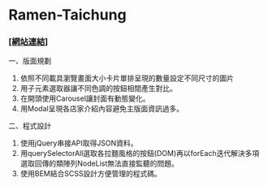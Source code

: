 # Ramen-Taichung

### [[網站連結]](https://kuaruou.github.io/Ramen-Taichung/) ###

一、版面規劃

1. 依照不同載具瀏覽畫面大小卡片單排呈現的數量設定不同尺寸的圖片
2. 用子元素選取器讓不同色調的按鈕相間產生對比。
3. 在開頭使用Carousel讓封面有動態變化。
4. 用Modal呈現各店家介紹內容避免主版面資訊過多。

二、程式設計

1. 使用jQuery串接API取得JSON資料。
2. 用querySelectorAll選取各拉麵風格的按鈕(DOM)再以forEach迭代解決多項選取回傳的類陣列NodeList無法直接監聽的問題。
3. 使用BEM結合SCSS設計方便管理的程式碼。
